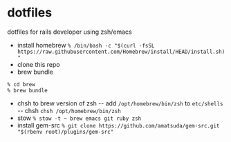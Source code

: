# dotfiles
dotfiles for rails developer using zsh/emacs

- install homebrew
`% /bin/bash -c "$(curl -fsSL https://raw.githubusercontent.com/Homebrew/install/HEAD/install.sh)"`
- clone this repo
- brew bundle
```
% cd brew
% brew bundle
```
- chsh to brew version of zsh
-- add `/opt/homebrew/bin/zsh` to `etc/shells`
-- chsh
`chsh /opt/homebrew/bin/zsh`
- stow
`% stow -t ~ brew emacs git ruby zsh`
- install gem-src
`% git clone https://github.com/amatsuda/gem-src.git "$(rbenv root)/plugins/gem-src"`
